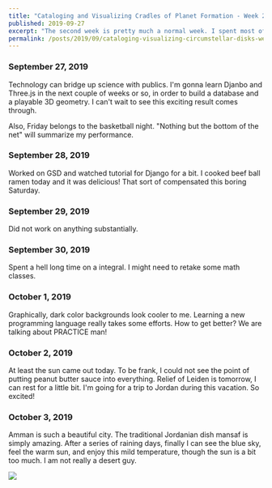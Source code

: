 ```yaml
---
title: "Cataloging and Visualizing Cradles of Planet Formation - Week 2"
published: 2019-09-27
excerpt: "The second week is pretty much a normal week. I spent most of my time on homework and reading and watching research related materials. Nothing special. "
permalink: /posts/2019/09/cataloging-visualizing-circumstellar-disks-week2
---
```



### September 27, 2019

Technology can bridge up science with publics. I'm gonna learn Djanbo and Three.js in the next couple of weeks or so, in order to build a database and a playable 3D geometry. I can't wait to see this exciting result comes through. 

Also, Friday belongs to the basketball night. "Nothing but the bottom of the net" will summarize my performance. 


### September 28, 2019

Worked on GSD and watched tutorial for Django for a bit. I cooked beef ball ramen today and it was delicious! That sort of compensated this boring Saturday.


### September 29, 2019

Did not work on anything substantially. 


### September 30, 2019

Spent a hell long time on a integral. I might need to retake some math classes. 


### October 1, 2019

Graphically, dark color backgrounds look cooler to me. Learning a new programming language really takes some efforts. How to get better? We are talking about PRACTICE man!

### October 2, 2019

At least the sun came out today. To be frank, I could not see the point of putting peanut butter sauce into everything. Relief of Leiden is tomorrow, I can rest for a little bit. I'm going for a trip to Jordan during this vacation. So excited!

### October 3, 2019

Amman is such a beautiful city. The traditional Jordanian dish mansaf is simply amazing. After a series of raining days, finally I can see the blue sky, feel the warm sun, and enjoy this mild temperature, though the sun is a bit too much. I am not really a desert guy. 

![](https://raw.githubusercontent.com/rywjhzd/rywjhzd.github.io/master/images/blog/2019-10-03.jpg)
